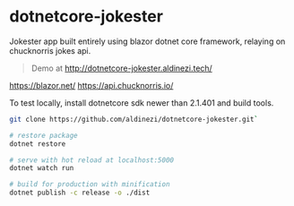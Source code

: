 # dotnetcore-jokester

Jokester app built entirely using blazor dotnet core framework, relaying on chucknorris jokes api.

>Demo at <http://dotnetcore-jokester.aldinezi.tech/>

<https://blazor.net/>
<https://api.chucknorris.io/>

To test locally, install dotnetcore sdk newer than 2.1.401 and build tools.

``` bash
git clone https://github.com/aldinezi/dotnetcore-jokester.git`

# restore package
dotnet restore

# serve with hot reload at localhost:5000
dotnet watch run

# build for production with minification
dotnet publish -c release -o ./dist

```